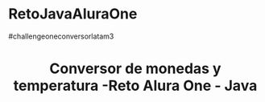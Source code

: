 # RetoJavaAluraOne
#challengeoneconversorlatam3
<h1 align="center"> Conversor de monedas y temperatura -Reto Alura One - Java </h1>
